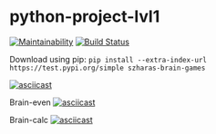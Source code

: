 # python-project-lvl1

[![Maintainability](https://api.codeclimate.com/v1/badges/a99a88d28ad37a79dbf6/maintainability)](https://codeclimate.com/github/codeclimate/codeclimate/maintainability) [![Build Status](https://travis-ci.com/szharas/python-project-lvl1.svg?branch=master)](https://travis-ci.com/szharas/python-project-lvl1)

Download using pip:
`pip install --extra-index-url https://test.pypi.org/simple szharas-brain-games`

[![asciicast](https://asciinema.org/a/lCJFslA1GJrcvl8xxSran14Ws.svg)](https://asciinema.org/a/lCJFslA1GJrcvl8xxSran14Ws)

Brain-even
[![asciicast](https://asciinema.org/a/blufIHR7xNVqFDSG2KPQ2PHmw.svg)](https://asciinema.org/a/blufIHR7xNVqFDSG2KPQ2PHmw)

Brain-calc
[![asciicast](https://asciinema.org/a/yd44lFFzDUe2zjAKMajqlNU8p.svg)](https://asciinema.org/a/yd44lFFzDUe2zjAKMajqlNU8p)
